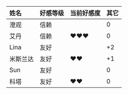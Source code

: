 |姓名|好感等级|当前好感度|其它|
|:-|:-|:-|:-|
|澄观|信赖||0|
|艾丹|信赖|❤❤❤|0|
|Lina|友好||+2|
|米斯兰达|友好|❤❤|+1|
|Sun|友好||0|
|科塔|友好|❤❤|0|